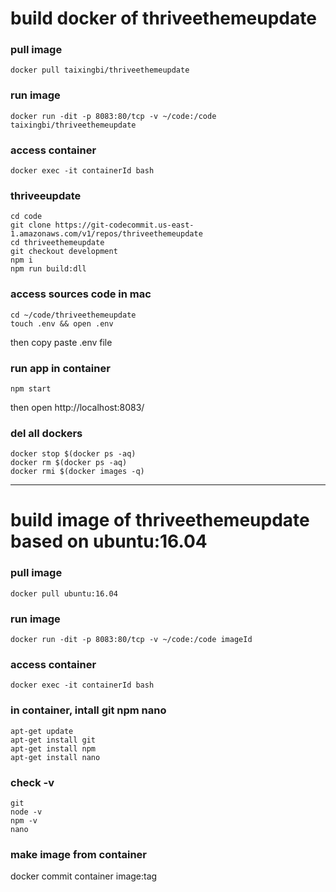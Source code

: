 
# build docker of thriveethemeupdate 

### pull image
```
docker pull taixingbi/thriveethemeupdate
```

### run image
```
docker run -dit -p 8083:80/tcp -v ~/code:/code taixingbi/thriveethemeupdate
```

### access container
```
docker exec -it containerId bash   
```

### thriveeupdate
```
cd code
git clone https://git-codecommit.us-east-1.amazonaws.com/v1/repos/thriveethemeupdate
cd thriveethemeupdate
git checkout development
npm i
npm run build:dll 
```
### access sources code  in mac
```
cd ~/code/thriveethemeupdate
touch .env && open .env
```
then copy paste .env file

### run app in container
```
npm start
```
then open http://localhost:8083/


### del all dockers
```
docker stop $(docker ps -aq)    
docker rm $(docker ps -aq)    
docker rmi $(docker images -q)   
```

---
# build image of thriveethemeupdate based on ubuntu:16.04
### pull image
```
docker pull ubuntu:16.04
```

### run image
```
docker run -dit -p 8083:80/tcp -v ~/code:/code imageId
```

### access container
```
docker exec -it containerId bash   
```

### in container, intall git npm nano 
```
apt-get update
apt-get install git  
apt-get install npm 
apt-get install nano
```

### check -v
```
git 
node -v
npm -v
nano
```

### make image from container
docker commit container image:tag






